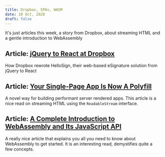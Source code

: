 ```yaml
---
title: Dropbox, SPAs, WASM
date: 10 Oct, 2020
draft: false
---
```


It's just articles this week, a story from Dropbox, about streaming HTML and a gentle introduction to WebAssembly

## Article: [jQuery to React at Dropbox](https://dropbox.tech/application/jquery-to-react--how-we-rewrote-the-hellosign-editor)

How Dropbox rewrote HelloSign, their web-based eSignature solution from jQuery to React

## Article: [Your Single-Page App Is Now A Polyfill](https://itnext.io/your-single-page-app-is-now-a-polyfill-7881fb01694e)

A novel way for building performant server rendered apps. This article is a nice read on streaming HTML using the `ReadableStream` interface.

## Article: [A Complete Introduction to WebAssembly and Its JavaScript API](https://blog.bitsrc.io/a-complete-introduction-to-webassembly-and-its-javascript-api-3474a9845206)

A really nice article that explains you all you need to know about WebAssembly to get started. It is an interesting read, demystifies quite a few concepts.
